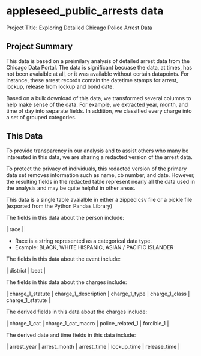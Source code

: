 # appleseed_public_arrests data

Project Title: Exploring Detailed Chicago Police Arrest Data

## Project Summary 
This data is based on a preimilary analysis of detailed arrest data from the Chicago Data Portal. The data is significant becuase the data, at times, has not been avaialble at all, or it was available without certain datapoints.
For instance, these arrest records contain the datetime stamps for arrest, lockup, release from lockup and bond date. 


Based on a bulk download of this data, we transformed several columns to help make sense of the data. 
For example, we extracted year, month, and time of day into separate fields. In addition, we classified every charge into a set of grouped categories.

## This Data
To provide transparency in our analysis and to assist others who many be interested in this data, we are sharing a redacted version of the arrest data.

To protect the privacy of individuals, this redacted version of the primary data set removes information such as name, cb number, and date.
However, the resulting fields in the redacted table represent nearly all the data used in the analysis and may be quite helpful in other areas.


This data is a single table avaialble in either a zipped csv file or a pickle file (exported from the Python Pandas Library)


The fields in this data about the person include:

| race  |

* Race is a string represented as a categorical data type.
* Example: BLACK, WHITE HISPANIC, ASIAN / PACIFIC ISLANDER

The fields in this data about the event include:

| district | beat  |


The fields in this data about the charges include:

| charge_1_statute | charge_1_description  | charge_1_type | charge_1_class  | charge_1_statute |


The derived fields in this data about the charges include:

| charge_1_cat  | charge_1_cat_macro  | police_related_1  | forcible_1  |



The derived date and time fields in this data include:

| arrest_year  | arrest_month  | arrest_time  | lockup_time  | release_time  |







